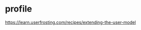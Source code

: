 # profile

<!-- Contenuto migrato da _docs/profile.txt -->

https://learn.userfrosting.com/recipes/extending-the-user-model